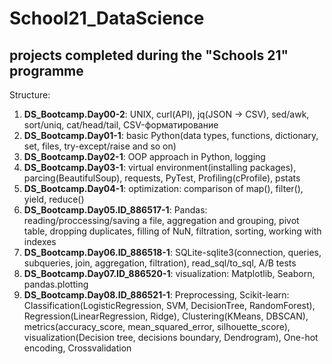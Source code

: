 # School21_DataScience
## projects completed during the "Schools 21" programme

Structure:<br>
1. **DS_Bootcamp.Day00-2**: UNIX, curl(API), jq(JSON → CSV), sed/awk, sort/uniq, cat/head/tail, CSV-форматирование
2. **DS_Bootcamp.Day01-1**: basic Python(data types, functions, dictionary, set, files, try-except/raise and so on) 
3. **DS_Bootcamp.Day02-1**:  OOP approach in Python, logging
4. **DS_Bootcamp.Day03-1**: virtual environment(installing packages), parcing(BeautifulSoup), requests, PyTest, Profiling(cProfile), pstats 
5. **DS_Bootcamp.Day04-1**: optimization: comparison of map(), filter(), yield, reduce()
6. **DS_Bootcamp.Day05.ID_886517-1**: Pandas: reading/proccessing/saving a file, aggregation and grouping, pivot table, dropping duplicates, filling of NuN, filtration, sorting, working with indexes
7. **DS_Bootcamp.Day06.ID_886518-1**: SQLite-sqlite3(connection, queries, subqueries, join, aggregation, filtration), read_sql/to_sql, A/B tests
8. **DS_Bootcamp.Day07.ID_886520-1**: visualization: Matplotlib, Seaborn, pandas.plotting
9. **DS_Bootcamp.Day08.ID_886521-1**: Preprocessing, Scikit-learn: Classification(LogisticRegression, SVM, DecisionTree, RandomForest), Regression(LinearRegression, Ridge), Clustering(KMeans, DBSCAN), metrics(accuracy_score, mean_squared_error, silhouette_score), visualization(Decision tree, decisions boundary, Dendrogram), One-hot encoding, Crossvalidation

